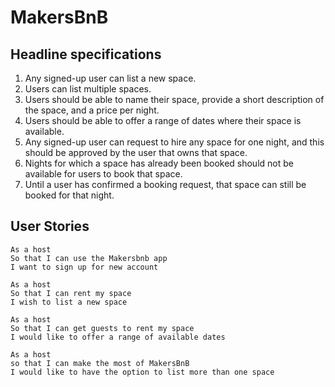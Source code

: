 MakersBnB
=========

Headline specifications
---

1. Any signed-up user can list a new space.
2. Users can list multiple spaces.
3. Users should be able to name their space, provide a short description of the space, and a price per night.
4. Users should be able to offer a range of dates where their space is available.
5. Any signed-up user can request to hire any space for one night, and this should be approved by the user that owns that space.
6. Nights for which a space has already been booked should not be available for users to book that space.
7. Until a user has confirmed a booking request, that space can still be booked for that night.

User Stories
---

```
As a host
So that I can use the Makersbnb app
I want to sign up for new account

As a host
So that I can rent my space
I wish to list a new space

As a host
So that I can get guests to rent my space
I would like to offer a range of available dates

As a host
so that I can make the most of MakersBnB
I would like to have the option to list more than one space

```

